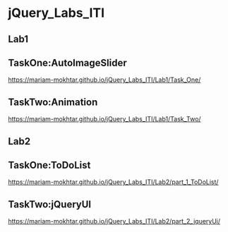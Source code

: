 # jQuery_Labs_ITI
Lab1
-----
TaskOne:AutoImageSlider
-----------------------
https://mariam-mokhtar.github.io/jQuery_Labs_ITI/Lab1/Task_One/

TaskTwo:Animation
-----------------
https://mariam-mokhtar.github.io/jQuery_Labs_ITI/Lab1/Task_Two/


Lab2
----
TaskOne:ToDoList
----------------
https://mariam-mokhtar.github.io/jQuery_Labs_ITI/Lab2/part_1_ToDoList/

TaskTwo:jQueryUI
----------------
https://mariam-mokhtar.github.io/jQuery_Labs_ITI/Lab2/part_2_jqueryUi/